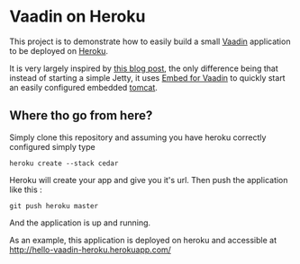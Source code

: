 Vaadin on Heroku
================

This project is to demonstrate how to easily build a small [Vaadin](https://vaadin.com/home) application to be deployed on [Heroku](http://www.heroku.com).

It is very largely inspired by [this blog post](http://blog.heroku.com/archives/2011/8/25/java/), the only difference being that instead of starting a simple Jetty, it uses
[Embed for Vaadin](https://vaadin.com/directory#addon/embed-for-vaadin) to quickly start an easily configured embedded [tomcat](http://tomcat.apache.org/).

Where tho go from here?
-----------------------

Simply clone this repository and assuming you have heroku correctly configured simply type

    heroku create --stack cedar

Heroku will create your app and give you it's url.
Then push the application like this :

    git push heroku master

And the application is up and running.


As an example, this application is deployed on heroku and accessible at http://hello-vaadin-heroku.herokuapp.com/